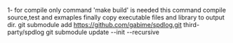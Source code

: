 1- for compile only command 'make build' is needed
    this command compile source,test and exmaples
    finally copy executable files and library to output dir.
    git submodule add https://github.com/gabime/spdlog.git third-party/spdlog
    git submodule update --init --recursive
    

